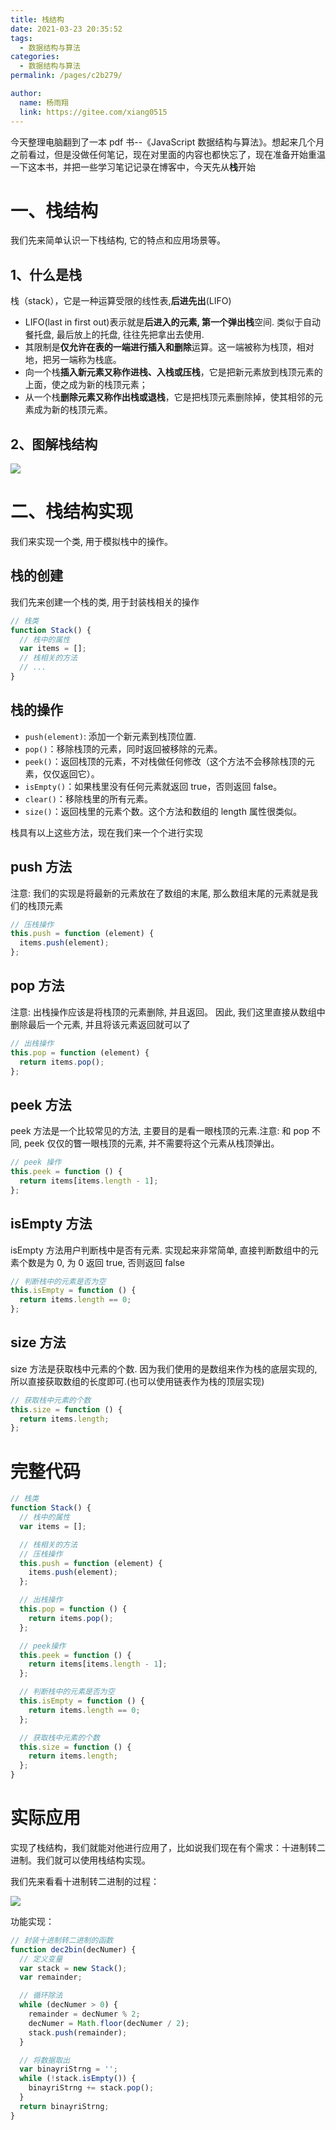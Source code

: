 ```yaml
---
title: 栈结构
date: 2021-03-23 20:35:52
tags:
  - 数据结构与算法
categories:
  - 数据结构与算法
permalink: /pages/c2b279/

author:
  name: 杨雨翔
  link: https://gitee.com/xiang0515
---
```


今天整理电脑翻到了一本 pdf 书--《JavaScript 数据结构与算法》。想起来几个月之前看过，但是没做任何笔记，现在对里面的内容也都快忘了，现在准备开始重温一下这本书，并把一些学习笔记记录在博客中，今天先从**栈**开始

# 一、栈结构

我们先来简单认识一下栈结构, 它的特点和应用场景等。

## 1、什么是栈

栈（stack），它是一种运算受限的线性表,**后进先出**(LIFO)

- LIFO(last in first out)表示就是**后进入的元素, 第一个弹出栈**空间. 类似于自动餐托盘, 最后放上的托盘, 往往先把拿出去使用.
- 其限制是**仅允许在表的一端进行插入和删除**运算。这一端被称为栈顶，相对地，把另一端称为栈底。
- 向一个栈**插入新元素又称作进栈、入栈或压栈**，它是把新元素放到栈顶元素的上面，使之成为新的栈顶元素；
- 从一个栈**删除元素又称作出栈或退栈**，它是把栈顶元素删除掉，使其相邻的元素成为新的栈顶元素。

## 2、图解栈结构

![](https://yangblogimg.oss-cn-hangzhou.aliyuncs.com/blogImg/20220505144607.png)

# 二、栈结构实现

我们来实现一个类, 用于模拟栈中的操作。

## 栈的创建

我们先来创建一个栈的类, 用于封装栈相关的操作

```js
// 栈类
function Stack() {
  // 栈中的属性
  var items = [];
  // 栈相关的方法
  // ...
}
```

## 栈的操作

- `push(element)`: 添加一个新元素到栈顶位置.
- `pop()`：移除栈顶的元素，同时返回被移除的元素。
- `peek()`：返回栈顶的元素，不对栈做任何修改（这个方法不会移除栈顶的元素，仅仅返回它）。
- `isEmpty()`：如果栈里没有任何元素就返回 true，否则返回 false。
- `clear()`：移除栈里的所有元素。
- `size()`：返回栈里的元素个数。这个方法和数组的 length 属性很类似。

栈具有以上这些方法，现在我们来一个个进行实现

## push 方法

注意: 我们的实现是将最新的元素放在了数组的末尾, 那么数组末尾的元素就是我们的栈顶元素

```js
// 压栈操作
this.push = function (element) {
  items.push(element);
};
```

## pop 方法

注意: 出栈操作应该是将栈顶的元素删除, 并且返回。
因此, 我们这里直接从数组中删除最后一个元素, 并且将该元素返回就可以了

```js
// 出栈操作
this.pop = function (element) {
  return items.pop();
};
```

## peek 方法

peek 方法是一个比较常见的方法, 主要目的是看一眼栈顶的元素.注意: 和 pop 不同, peek 仅仅的瞥一眼栈顶的元素, 并不需要将这个元素从栈顶弹出。

```js
// peek 操作
this.peek = function () {
  return items[items.length - 1];
};
```

## isEmpty 方法

isEmpty 方法用户判断栈中是否有元素.
实现起来非常简单, 直接判断数组中的元素个数是为 0, 为 0 返回 true, 否则返回 false

```js
// 判断栈中的元素是否为空
this.isEmpty = function () {
  return items.length == 0;
};
```

## size 方法

size 方法是获取栈中元素的个数.
因为我们使用的是数组来作为栈的底层实现的, 所以直接获取数组的长度即可.(也可以使用链表作为栈的顶层实现)

```js
// 获取栈中元素的个数
this.size = function () {
  return items.length;
};
```

# 完整代码

```js
// 栈类
function Stack() {
  // 栈中的属性
  var items = [];

  // 栈相关的方法
  // 压栈操作
  this.push = function (element) {
    items.push(element);
  };

  // 出栈操作
  this.pop = function () {
    return items.pop();
  };

  // peek操作
  this.peek = function () {
    return items[items.length - 1];
  };

  // 判断栈中的元素是否为空
  this.isEmpty = function () {
    return items.length == 0;
  };

  // 获取栈中元素的个数
  this.size = function () {
    return items.length;
  };
}
```

# 实际应用

实现了栈结构，我们就能对他进行应用了，比如说我们现在有个需求：十进制转二进制。我们就可以使用栈结构实现。

我们先来看看十进制转二进制的过程：

![](https://yangblogimg.oss-cn-hangzhou.aliyuncs.com/blogImg/20220505144647.png)

功能实现：

```js
// 封装十进制转二进制的函数
function dec2bin(decNumer) {
  // 定义变量
  var stack = new Stack();
  var remainder;

  // 循环除法
  while (decNumer > 0) {
    remainder = decNumer % 2;
    decNumer = Math.floor(decNumer / 2);
    stack.push(remainder);
  }

  // 将数据取出
  var binayriStrng = '';
  while (!stack.isEmpty()) {
    binayriStrng += stack.pop();
  }
  return binayriStrng;
}
```
